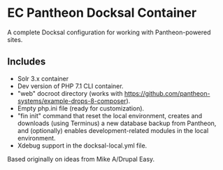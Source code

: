 # EC Pantheon Docksal Container

A complete Docksal configuration for working with Pantheon-powered sites.

## Includes

*  Solr 3.x container  
*  Dev version of PHP 7.1 CLI container.  
*  "web" docroot directory (works with https://github.com/pantheon-systems/example-drops-8-composer).  
*  Empty php.ini file (ready for customization).  
*  "fin init" command that reset the local environment, creates and downloads (using Terminus) a new database backup from Pantheon, and (optionally) enables development-related modules in the local environment.  
*  Xdebug support in the docksal-local.yml file.  

Based originally on ideas from Mike A/Drupal Easy.